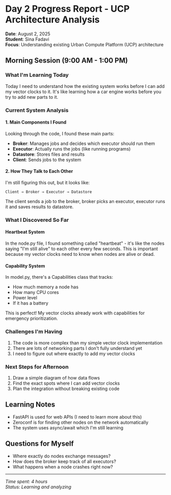 # Day 2 Progress Report - UCP Architecture Analysis

**Date**: August 2, 2025  
**Student**: Sina Fadavi  
**Focus**: Understanding existing Urban Compute Platform (UCP) architecture  

## Morning Session (9:00 AM - 1:00 PM)

### What I'm Learning Today
Today I need to understand how the existing system works before I can add my vector clocks to it. It's like learning how a car engine works before you try to add new parts to it.

### Current System Analysis

#### 1. Main Components I Found
Looking through the code, I found these main parts:
- **Broker**: Manages jobs and decides which executor should run them
- **Executor**: Actually runs the jobs (like running programs)
- **Datastore**: Stores files and results
- **Client**: Sends jobs to the system

#### 2. How They Talk to Each Other
I'm still figuring this out, but it looks like:
```
Client → Broker → Executor → Datastore
```

The client sends a job to the broker, broker picks an executor, executor runs it and saves results to datastore.

### What I Discovered So Far

#### Heartbeat System
In the node.py file, I found something called "heartbeat" - it's like the nodes saying "I'm still alive" to each other every few seconds. This is important because my vector clocks need to know when nodes are alive or dead.

#### Capability System  
In model.py, there's a Capabilities class that tracks:
- How much memory a node has
- How many CPU cores
- Power level
- If it has a battery

This is perfect! My vector clocks already work with capabilities for emergency prioritization.

### Challenges I'm Having
1. The code is more complex than my simple vector clock implementation
2. There are lots of networking parts I don't fully understand yet
3. I need to figure out where exactly to add my vector clocks

### Next Steps for Afternoon
1. Draw a simple diagram of how data flows
2. Find the exact spots where I can add vector clocks
3. Plan the integration without breaking existing code

## Learning Notes
- FastAPI is used for web APIs (I need to learn more about this)
- Zeroconf is for finding other nodes on the network automatically
- The system uses async/await which I'm still learning

## Questions for Myself
- Where exactly do nodes exchange messages?
- How does the broker keep track of all executors?
- What happens when a node crashes right now?

---
*Time spent: 4 hours*  
*Status: Learning and analyzing*

